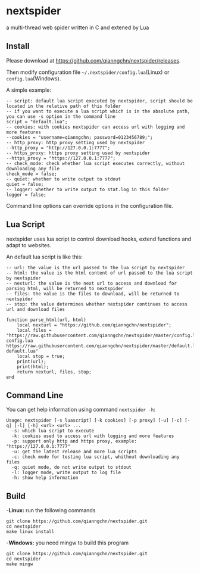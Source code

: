 # nextspider
a multi-thread web spider written in C and extened by Lua

## Install
Please download at <https://github.com/qianngchn/nextspider/releases>.

Then modify configuration file `~/.nextspider/config.lua`(Linux) or `config.lua`(Windows).

A simple example:

    -- script: default lua script executed by nextspider, script should be located in the relative path of this folder
    -- if you want to execute a lua script which is in the absolute path, you can use -s option in the command line
    script = "default.lua";
    -- cookies: with cookies nextspider can access url with logging and more features
    --cookies = "username=qianngchn; password=0123456789;";
    -- http_proxy: http proxy setting used by nextspider
    --http_proxy = "http://127.0.0.1:7777";
    -- https_proxy: https proxy setting used by nextspider
    --https_proxy = "https://127.0.0.1:7777";
    -- check_mode: check whether lua script executes correctly, without downloading any file
    check_mode = false;
    -- quiet: whether to write output to stdout
    quiet = false;
    -- logger: whether to write output to stat.log in this folder
    logger = false;

Command line options can override options in the configuration file.

## Lua Script
nextspider uses lua script to control download hooks, extend functions and adapt to websites.

An default lua script is like this:

    -- url: the value is the url passed to the lua script by nextspider
    -- html: the value is the html content of url passed to the lua script by nextspider
    -- nexturl: the value is the next url to access and download for parsing html, will be returned to nextspider
    -- files: the value is the files to download, will be returned to nextspider
    -- stop: the value determines whether nextspider continues to access url and download files

    function parse_html(url, html)
        local nexturl = "https://github.com/qianngchn/nextspider";
        local files = "https://raw.githubusercontent.com/qianngchn/nextspider/master/config.lua config.lua https://raw.githubusercontent.com/qianngchn/nextspider/master/default.lua default.lua"
        local stop = true;
        print(url);
        print(html);
        return nexturl, files, stop;
    end

## Command Line
You can get help information using command `nextspider -h`:

    Usage: nextspider [-s luascript] [-k cookies] [-p proxy] [-u] [-c] [-q] [-l] [-h] <url> <url> ...
      -s: which lua script to execute
      -k: cookies used to access url with logging and more features
      -p: support only http and https proxy, example: "https://127.0.0.1:7777"
      -u: get the latest release and more lua scripts
      -c: check mode for testing lua script, whithout downloading any files
      -q: quiet mode, do not write output to stdout
      -l: logger mode, write output to log file
      -h: show help information

## Build
-**Linux:** run the following commands

    git clone https://github.com/qianngchn/nextspider.git
    cd nextspider
    make linux install

-**Windows:** you need mingw to build this program

    git clone https://github.com/qianngchn/nextspider.git
    cd nextspider
    make mingw
